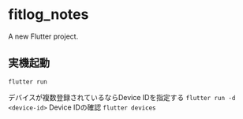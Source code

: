 # fitlog_notes

A new Flutter project.

## 実機起動

`flutter run`

デバイスが複数登録されているならDevice IDを指定する `flutter run -d <device-id>`
Device IDの確認 `flutter devices`
